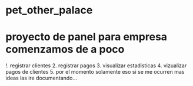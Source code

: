 # pet_other_palace
# proyecto de panel para empresa comenzamos de a poco 
  !. registrar clientes
  2. registrar pagos
  3. visualizar estadisticas 
  4. vizualizar pagos de clientes
  5. por el momento solamente eso
si se me ocurren mas ideas las ire documentando...
  
